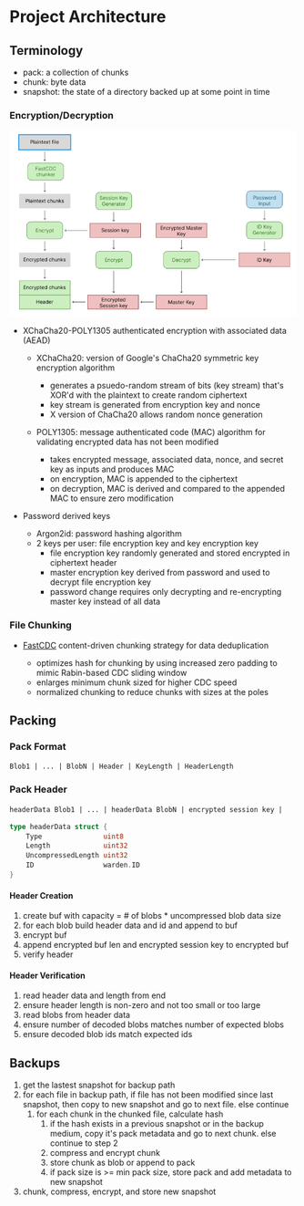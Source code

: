 # Project Architecture

## Terminology

- pack: a collection of chunks
- chunk: byte data
- snapshot: the state of a directory backed up at some point in time

### Encryption/Decryption

![Crypto Workflow](./img/crypto-workflow.png)

- XChaCha20-POLY1305 authenticated encryption with associated data (AEAD)

  - XChaCha20: version of Google's ChaCha20 symmetric key encryption algorithm

    - generates a psuedo-random stream of bits (key stream) that's XOR'd with the plaintext to create random ciphertext
    - key stream is generated from encryption key and nonce
    - X version of ChaCha20 allows random nonce generation

  - POLY1305: message authenticated code (MAC) algorithm for validating encrypted data has not been modified

    - takes encrypted message, associated data, nonce, and secret key as inputs and produces MAC
    - on encryption, MAC is appended to the ciphertext
    - on decryption, MAC is derived and compared to the appended MAC to ensure zero modification

- Password derived keys
  - Argon2id: password hashing algorithm
  - 2 keys per user: file encryption key and key encryption key
    - file encryption key randomly generated and stored encrypted in ciphertext header
    - master encryption key derived from password and used to decrypt file encryption key
    - password change requires only decrypting and re-encrypting master key instead of all data

### File Chunking

- [FastCDC](https://www.usenix.org/system/files/conference/atc16/atc16-paper-xia.pdf) content-driven chunking strategy for data deduplication

  - optimizes hash for chunking by using increased zero padding to mimic Rabin-based CDC sliding window
  - enlarges minimum chunk sized for higher CDC speed
  - normalized chunking to reduce chunks with sizes at the poles

## Packing

### Pack Format

```
Blob1 | ... | BlobN | Header | KeyLength | HeaderLength
```

### Pack Header

```
headerData Blob1 | ... | headerData BlobN | encrypted session key |
```

```go
type headerData struct {
	Type               uint8
	Length             uint32
	UncompressedLength uint32
	ID                 warden.ID
}
```

#### Header Creation

1. create buf with capacity = # of blobs \* uncompressed blob data size
2. for each blob build header data and id and append to buf
3. encrypt buf
4. append encrypted buf len and encrypted session key to encrypted buf
5. verify header

#### Header Verification

1. read header data and length from end
2. ensure header length is non-zero and not too small or too large
3. read blobs from header data
4. ensure number of decoded blobs matches number of expected blobs
5. ensure decoded blob ids match expected ids

## Backups

1. get the lastest snapshot for backup path
2. for each file in backup path, if file has not been modified since last snapshot, then copy to new snapshot and go to next file. else continue
   1. for each chunk in the chunked file, calculate hash
      1. if the hash exists in a previous snapshot or in the backup medium, copy it's pack metadata and go to next chunk. else continue to step 2
      2. compress and encrypt chunk
      3. store chunk as blob or append to pack
      4. if pack size is >= min pack size, store pack and add metadata to new snapshot
3. chunk, compress, encrypt, and store new snapshot
